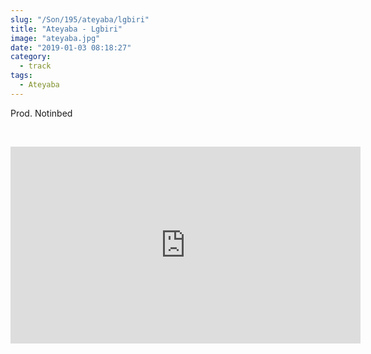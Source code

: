 ```yaml
--- 
slug: "/Son/195/ateyaba/lgbiri"
title: "Ateyaba - Lgbiri"
image: "ateyaba.jpg"
date: "2019-01-03 08:18:27"
category:
  - track
tags:
  - Ateyaba
---
```

<p>Prod. Notinbed</p><br/><p><iframe width="560" height="315" src="https://www.youtube.com/embed/k_LvMxzV8i0" frameborder="0" allow="accelerometer; autoplay; encrypted-media; gyroscope; picture-in-picture" allowfullscreen></iframe></p>